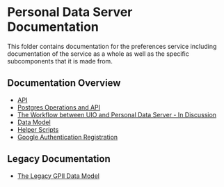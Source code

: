 # Personal Data Server Documentation

This folder contains documentation for the preferences service including
documentation of the service as a whole as well as the specific subcomponents
that it is made from.

## Documentation Overview

* [API](API.md)
* [Postgres Operations and API](PostgresOperations.md)
* [The Workflow between UIO and Personal Data Server - In Discussion](Workflow.md)
* [Data Model](DataModel.md)
* [Helper Scripts](HelperScripts.md)
* [Google Authentication Registration](GoogleSsoRegistration.md)

## Legacy Documentation

* [The Legacy GPII Data Model](GpiiDataModel.md)
